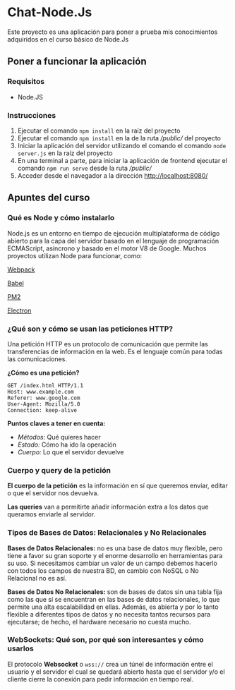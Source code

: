 
# Chat-Node.Js
Este proyecto es una aplicación para poner a prueba mis conocimientos adquiridos en el curso básico de Node.Js 

## Poner a funcionar la aplicación
### Requisitos
 - Node.JS

### Instrucciones
 1. Ejecutar el comando `npm install` en la raíz del proyecto 
 2. Ejecutar el comando `npm install` en la de la ruta */public/* del proyecto 
 3. Iniciar la aplicación del servidor utilizando el comando el comando `node server.js` en la raíz del proyecto
 4. En una terminal a parte, para iniciar la aplicación de frontend ejecutar el comando `npm run serve` desde la ruta */public/* 
 5. Acceder desde el navegador a la dirección [http://localhost:8080/](http://localhost:8080/)

## Apuntes del curso

### Qué es Node y cómo instalarlo
Node.js es un entorno en tiempo de ejecución multiplataforma de código abierto para la capa del servidor basado en el lenguaje de programación ECMAScript, asíncrono y basado en el motor V8 de Google.
Muchos proyectos utilizan Node para funcionar, como:

[Webpack](https://webpack.js.org/)

[Babel](https://babeljs.io/)

[PM2](https://pm2.keymetrics.io/)

[Electron](https://www.electronjs.org/)

### ¿Qué son y cómo se usan las peticiones HTTP?
Una petición HTTP es un protocolo de comunicación que permite las transferencias de información en la web.
Es el lenguaje común para todas las comunicaciones.

**¿Cómo es una petición?**

    GET /index.html HTTP/1.1
    Host: www.example.com
    Referer: www.google.com
    User-Agent: Mozilla/5.0
    Connection: keep-alive

**Puntos claves a tener en cuenta:**
 - *Métodos:* Qué quieres hacer
 - *Estado:* Cómo ha ido la operación
 - *Cuerpo:* Lo que el servidor devuelve

### Cuerpo y query de la petición
**El cuerpo de la petición** es la información en sí que queremos enviar, editar o que el servidor nos devuelva.

**Las queries** van a permitirte añadir información extra a los datos que queramos enviarle al servidor.

### Tipos de Bases de Datos: Relacionales y No Relacionales
**Bases de Datos Relacionales:** no es una base de datos muy flexible, pero tiene a favor su gran soporte y el enorme desarrollo en herramientas para su uso. Si necesitamos cambiar un valor de un campo debemos hacerlo con todos los campos de nuestra BD, en cambio con NoSQL o No Relacional no es así.

**Bases de Datos No Relacionales:** son de bases de datos sin una tabla fija como las que sí se encuentran en las bases de datos relacionales, lo que permite una alta escalabilidad en ellas. Además, es abierta y por lo tanto flexible a diferentes tipos de datos y no necesita tantos recursos para ejecutarse; de hecho, el hardware necesario no cuesta mucho.

### WebSockets: Qué son, por qué son interesantes y cómo usarlos
El protocolo **Websocket** o `wss://` crea un túnel de información entre el usuario y el servidor el cual se quedará abierto hasta que el servidor y/o el cliente cierre la conexión para pedir información en tiempo real.
